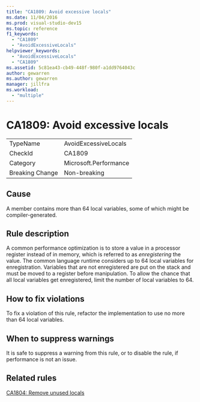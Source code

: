 ```yaml
---
title: "CA1809: Avoid excessive locals"
ms.date: 11/04/2016
ms.prod: visual-studio-dev15
ms.topic: reference
f1_keywords:
  - "CA1809"
  - "AvoidExcessiveLocals"
helpviewer_keywords:
  - "AvoidExcessiveLocals"
  - "CA1809"
ms.assetid: 5c81ea43-cb49-448f-980f-a1dd9764043c
author: gewarren
ms.author: gewarren
manager: jillfra
ms.workload:
  - "multiple"
---
```

# CA1809: Avoid excessive locals

|||
|-|-|
|TypeName|AvoidExcessiveLocals|
|CheckId|CA1809|
|Category|Microsoft.Performance|
|Breaking Change|Non-breaking|

## Cause
 A member contains more than 64 local variables, some of which might be compiler-generated.

## Rule description
 A common performance optimization is to store a value in a processor register instead of in memory, which is referred to as *enregistering* the value. The common language runtime considers up to 64 local variables for enregistration. Variables that are not enregistered are put on the stack and must be moved to a register before manipulation. To allow the chance that all local variables get enregistered, limit the number of local variables to 64.

## How to fix violations
 To fix a violation of this rule, refactor the implementation to use no more than 64 local variables.

## When to suppress warnings
 It is safe to suppress a warning from this rule, or to disable the rule, if performance is not an issue.

## Related rules
 [CA1804: Remove unused locals](../code-quality/ca1804-remove-unused-locals.md)